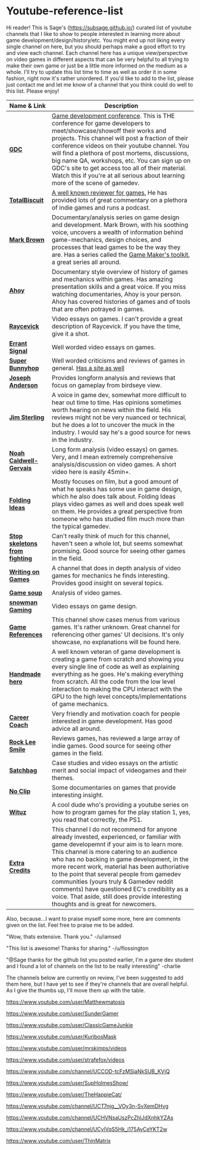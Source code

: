 # Youtube-reference-list

Hi reader! This is Sage's (https://subsage.github.io/) curated list of youtube channels that I like to show to people interested in learning more about game development/design/history/etc. You might end up not liking every single channel on here, but you should perhaps make a good effort to try and view each channel. Each channel here has a unique view/perspective on video games in different aspects that can be very helpful to all trying to make their own game or just be a little more informed on the medium as a whole. I'll try to update this list time to time as well as order it in some fashion, right now it's rather unordered. If you'd like to add to the list, please just contact me and let me know of a channel that you think could do well to this list. Please enjoy!

|Name & Link|Description|
|---|---|
|[**GDC**](https://www.youtube.com/channel/UC0JB7TSe49lg56u6qH8y_MQ) | [Game development conference](http://www.gdconf.com/). This is THE conference for game developers to meet/showcase/showoff their works and projects. This channel will post a fraction of their conference videos on their youtube channel. You will find a plethora of post mortems, discussions, big name QA, workshops, etc. You can sign up on GDC's site to get access too all of their material. Watch this if you're at all serious about learning more of the scene of gamedev.|
|[**TotalBiscuit**](https://www.youtube.com/channel/UCy1Ms_5qBTawC-k7PVjHXKQ) | [A well known reviewer for games.](https://en.wikipedia.org/wiki/TotalBiscuit) He has provided lots of great commentary on a plethora of indie games and runs a podcast.|
|[**Mark Brown**](https://www.youtube.com/channel/UCqJ-Xo29CKyLTjn6z2XwYAw) | Documentary/analysis series on game design and development. Mark Brown, with his soothing voice, uncovers a wealth of information behind game-mechanics, design choices, and processes that lead games to be the way they are. Has a series called the [Game Maker's toolkit](https://www.youtube.com/playlist?list=PLc38fcMFcV_s7Lf6xbeRfWYRt7-Vmi_X9), a great series all around.|
|[**Ahoy**](https://www.youtube.com/user/XboxAhoy) | Documentary style overview of history of games and mechanics within games. Has amazing presentation skills and a great voice. If you miss watching documentaries, Ahoy is your person. Ahoy has covered histories of games and of tools that are often potrayed in games.|
|[**Raycevick**](https://www.youtube.com/channel/UC1JTQBa5QxZCpXrFSkMxmPw) | Video essays on games. I can't provide a great description of Raycevick. If you have the time, give it a shot.|
|[**Errant Signal**](https://www.youtube.com/channel/UCm4JnxTxtvItQecKUc4zRhQ) | Well worded video essays on games.|
|[**Super Bunnyhop**](https://www.youtube.com/channel/UCWqr2tH3dPshNhPjV5h1xRw) | Well worded criticisms and reviews of games in general. [Has a site as well](http://superbunnyhop.com/)|
|[**Joseph Anderson**](https://www.youtube.com/channel/UCyhnYIvIKK_--PiJXCMKxQQ) | Provides longform analysis and reviews that focus on gameplay from birdseye view.|
|[**Jim Sterling**](https://www.youtube.com/channel/UCWCw2Sd7RlYJ2yuNVHDWNOA) | A voice in game dev, somewhat more difficult to hear out time to time. Has opinions sometimes worth hearing on news within the field. His reviews might not be very nuanced or technical, but he does a lot to uncover the muck in the industry. I would say he's a good source for news in the industry.|
|[**Noah Caldwell-Gervais**](https://www.youtube.com/channel/UC5CYeHPLer3lbEhgonvbbAA) | Long form analysis (video essays) on games. Very, and I mean extremely comprehensive analysis/discussion on video games. A short video here is easily 45min+.|
|[**Folding Ideas**](https://www.youtube.com/channel/UCyNtlmLB73-7gtlBz00XOQQ) | Mostly focuses on film, but a good amount of what he speaks has some use in game design, which he also does talk about. Folding Ideas plays video games as well and does speak well on them. He provides a great perspective from someone who has studied film much more than the typical gamedev.|
|[**Stop skeletons from fighting**](https://www.youtube.com/channel/UC5Xeb9-FhZXgvw340n7PsCQ) | Can't really think of much for this channel, haven't seen a whole lot, but seems somewhat promising. Good source for seeing other games in the field.|
|[**Writing on Games**](https://www.youtube.com/channel/UCPlWv88ZRMxCcK3BGjrX7ew) | A channel that does in depth analysis of video games for mechanics he finds interesting. Provides good insight on several topics.|
|[**Game soup**](https://www.youtube.com/channel/UCGPMrF9AN_D9BrmSmMeV3hA) | Analysis of video games.|
|[**snowman Gaming**](https://www.youtube.com/user/snomangaming) | Video essays on game design.|
|[**Game References**](https://www.youtube.com/channel/UCTxB1BeJYiNmuI1Nl2Tomgw) | This channel show cases menus from various games. It's rather unknown. Great channel for referencing other games' UI decisions. It's only showcase, no explanations will be found here.|
|[**Handmade hero**](https://www.youtube.com/channel/UCaTznQhurW5AaiYPbhEA-KA) | A well known veteran of game development is creating a game from scratch and showing you every single line of code as well as explaining everything as he goes. He's making everything from scratch. All the code from the low level interaction to making the CPU interact with the GPU to the high level concepts/implementations of game mechanics.|
|[**Career Coach**](https://www.youtube.com/channel/UC7DWn7tAAtT0SVQRqlJRknQ) | Very friendly and motivation coach for people interested in game development. Has good advice all around.|
|[**Rock Lee Smile**](https://www.youtube.com/channel/UCgy-XzXwcdJKNKIUyzQmw7Q) | Reviews games, has reviewed a large array of indie games. Good source for seeing other games in the field.|
|[**Satchbag**](https://www.youtube.com/channel/UCShqXc61KTV5NgGKDq7Fz6g) | Case studies and video essays on the artistic merit and social impact of videogames and their themes.|
|[**No Clip**](https://www.youtube.com/channel/UC0fDG3byEcMtbOqPMymDNbw) | Some documentaries on games that provide interesting insight.|
|[**Wituz**](https://www.youtube.com/channel/UCXBPhjAqVt05H8Ph04u4jLg) | A cool dude who's providing a youtube series on how to program games for the play station 1, yes, you read that correctly, the PS1.|
|[**Extra Credits**](https://www.youtube.com/channel/UCCODtTcd5M1JavPCOr_Uydg) | This channel I do not recommend for anyone already invested, experienced, or familiar with game developemnt if your aim is to learn more. This channel is more catering to an audience who has no backing in game development, in the more recent work, material has been authoriative to the point that several people from gamedev communities (yours truly & Gamedev reddit comments) have questioned EC's credibility as a voice. That aside, still does provide interesting thoughts and is great for newcomers.|

Also, because...I want to praise myself some more, here are comments given on the list. Feel free to praise me to be added.

"Wow, thats extensive. Thank you." -/u/iamsed

"This list is awesome! Thanks for sharing." -/u/flossington

"@Sage thanks for the github list you posted earlier, I'm a game dev student and I found a lot of channels on the list to be really interesting" -charlie


The channels below are currently on review, I've been suggested to add them here, but I have yet to see if they're channels that are overall helpful. As I give the thumbs up, I'll move them up with the table.

https://www.youtube.com/user/Matthewmatosis

https://www.youtube.com/user/SunderGamer

https://www.youtube.com/user/ClassicGameJunkie

https://www.youtube.com/user/KuribosMask

https://www.youtube.com/user/mrskimps/videos

https://www.youtube.com/user/strafefox/videos

https://www.youtube.com/channel/UCCOD-tcFzMSiaNkSUB_KVjQ

https://www.youtube.com/user/SupHolmesShow/

https://www.youtube.com/user/TheHappieCat/

https://www.youtube.com/channel/UCT7njg__VOy3n-SvXemDHvg

https://www.youtube.com/channel/UCHVNsaUszPcZhlJdXnhkYZAs

https://www.youtube.com/channel/UCylVqS5Hk_i175AyCeYKT2w

https://www.youtube.com/user/ThinMatrix
